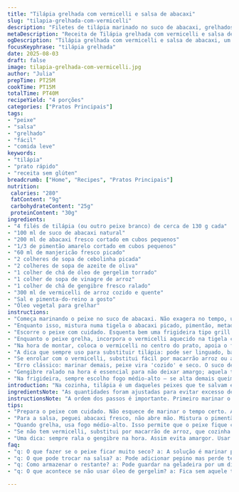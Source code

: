 ```yaml
---
title: "Tilápia grelhada com vermicelli e salsa de abacaxi"
slug: "tilapia-grelhada-com-vermicelli"
description: "Filetes de tilápia marinado no suco de abacaxi, grelhados até formarem marcas douradas, servidos sobre vermicelli quente misturado com uma salsa fresca de abacaxi, pimentão, ervas e toque de óleo de gergelim. Receita sem glúten, sem leite, com aromas cítricos e textura leve. Combina peixe branco com notas frescas e crocantes, ideal para pratos rápidos e saudáveis."
metaDescription: "Receita de Tilápia grelhada com vermicelli e salsa de abacaxi, uma combinação leve e refrescante, perfeita para dias corridos."
ogDescription: "Tilápia grelhada com vermicelli e salsa de abacaxi, um prato saudável e cheio de sabor que impressiona sem complicar na cozinha."
focusKeyphrase: "tilápia grelhada"
date: 2025-08-03
draft: false
image: tilapia-grelhada-com-vermicelli.jpg
author: "Julia"
prepTime: PT25M
cookTime: PT15M
totalTime: PT40M
recipeYield: "4 porções"
categories: ["Pratos Principais"]
tags:
- "peixe"
- "salsa"
- "grelhado"
- "fácil"
- "comida leve"
keywords:
- "tilápia"
- "prato rápido"
- "receita sem glúten"
breadcrumb: ["Home", "Recipes", "Pratos Principais"]
nutrition: 
 calories: "280"
 fatContent: "9g"
 carbohydrateContent: "25g"
 proteinContent: "30g"
ingredients:
- "4 filés de tilápia (ou outro peixe branco) de cerca de 130 g cada"
- "100 ml de suco de abacaxi natural"
- "200 ml de abacaxi fresco cortado em cubos pequenos"
- "1/3 de pimentão amarelo cortado em cubos pequenos"
- "60 ml de manjericão fresco picado"
- "2 colheres de sopa de cebolinha picada"
- "2 colheres de sopa de azeite de oliva"
- "1 colher de chá de óleo de gergelim torrado"
- "1 colher de sopa de vinagre de arroz"
- "1 colher de chá de gengibre fresco ralado"
- "300 ml de vermicelli de arroz cozido e quente"
- "Sal e pimenta-do-reino a gosto"
- "Óleo vegetal para grelhar"
instructions:
- "Começa marinando o peixe no suco de abacaxi. Não exagera no tempo, uns 25 minutos já dão. O ácido ajuda a selar a carne e dar aquele sabor que lembra marinada tailandesa, sem endurecer demais o peixe."
- "Enquanto isso, mistura numa tigela o abacaxi picado, pimentão, metade do manjericão, cebolinha, o óleo de gergelim e azeite, vinagre de arroz e o gengibre ralado. Provavelmente vai precisar ajustar sal e pimenta. A salsa deve ficar fresca e levemente picante do gengibre."
- "Escorre o peixe com cuidado. Esquenta bem uma frigideira tipo grill ou uma chapa, coloca gotinhas de óleo vegetal só para evitar que grude. O segredo é não mexer muito — deixa o peixe até começar a fazer bolhinhas brancas na lateral, aí vira rapidinho. O peixe está pronto quando ganha marcas douradas, firme mas úmido internamente."
- "Enquanto o peixe grelha, incorpora o vermicelli aquecido na tigela com a salsa. O vermicelli absorve os sabores e cria uma textura quase cremosa, contrastando com a crocância do pimentão e a maciez do abacaxi."
- "Na hora de montar, coloca o vermicelli no centro do prato, apoia o filé em cima, decora com o restante do manjericão para aroma, e finaliza com fio de azeite. Serve na hora, porque o peixe esfriando perde a graça e o vermicelli seca."
- "A dica que sempre uso para substituir tilápia: pode ser linguado, badejo ou até robalo. Peixes com carne firme, branca, que aguentam grelha sem desmanchar."
- "Se enrolar com o vermicelli, substitui fácil por macarrão arroz ou até espaguete de arroz embalado; cozinha rapidinho e fica na medida."
- "Erro clássico: marinar demais, peixe vira 'cozido' e seco. O suco de abacaxi é ácido, e tempo é barato. Melhor sentir no toque: ao pressionar o peixe, se estiver firme e elástico, está certo."
- "Gengibre ralado na hora é essencial para não deixar amargo; aquela tesoura de cozinha funciona bem para evitar meleca."
- "Na frigideira, sempre escolho fogo médio-alto — se alta demais queima por fora e deixa cru por dentro, e fogo baixo só cozinha lento, tira crocância."
introduction: "Na cozinha, tilápia é um daqueles peixes que te salvam em dia de correria. Carne branca, sabor neutro, aceita temperos fortes sem perder o frescor. A ideia de juntar tilápia grelhada com uma salsa de abacaxi surgiu quando quis algo refrescante, leve na boca e visual colorido. Experimentei marinar em suco de abacaxi para dar leve toque doce e ácido, sem carregar nem parecer 'cozido'. Abacaxi e pimentão trazem textura que joga com a maciez do peixe e o vermicelli, quase como uma cama que segura todos os sabores. No fim, aroma do manjericão fresco e o óleo de gergelim dão um toque oriental rápido, daquele que você acha que levou horas na cozinha. Já tentei com pepino, mas perde a graça, e coentro me distrai. Resultado prático, simples, mas que mostra que peixe branco pode ser versátil e cheio de vida."
ingredientsNote: "As quantidades foram ajustadas para evitar excesso de líquido e garantir que o peixe marine o suficiente sem amolecer exageradamente. Troquei o poivron laranja por amarelo; a doçura é mais suave, menos marcante, abre espaço para o contraste com o gengibre. O óleo de gergelim é indispensável, mas dose pequena — pode ser substituído por óleo de gergelim comum, encontrado em mercados asiáticos, melhor que semente pura. Se não achar vinagre de arroz, um vinagre de maçã traz acidez similar, embora altere o sabor. O manjericão é quem segura a frescura da salsa, mas pode-se misturar um pouco de hortelã para variar. Vermicelli é comprado pronto, cozido rapidamente em água fervente com pitada de sal; ideal servi-lo ainda quente, porque assim absorve melhor os aromas e umidade da salsa. Sal e pimenta só encerram o prato — cuidado para não salgar cedo demais, principalmente no peixe, porque o suco de abacaxi já tem um toque doce que realça sabores."
instructionsNote: "A ordem dos passos é importante. Primeiro marinar o peixe para aproveitar o suco de abacaxi como agente que vai penetrar na carne. Não exagere no tempo para evitar efeito de 'cozimento' químico. Segundo, preparar a salsa e o vermicelli juntos permite que sabores se incorporem; o calor do macarrão ajuda a liberar aromas do gengibre e ervas. Grelhar o peixe em frigideira bem quente evita que ele libere muita água e fique borrachudo. A textura do peixe deve ser firme, facilmente desfiável e levemente dourada — isso indica que a superfície caramelizou e o interior ficou macio. Montar rápido mantém temperatura e estética. Também, use azeite de oliva no final para cheiro e brilho, nunca para cozinhar, que a fumaça pode alterar sabores. Outra dica — sempre prove a salsa antes de montar para ajustar o vinagre, sal e gengibre, que podem variar conforme o abacaxi e a pimenta."
tips:
- "Prepara o peixe com cuidado. Não esquece de marinar o tempo certo. Abacaxi é ácido. Muita marinada e o peixe pode ficar borrachudo. Controle o tempo e prova antes de grelhar."
- "Para a salsa, peguei abacaxi fresco, não abre mão. Mistura o pimentão amarelo — gosto da leveza. Testa o sal antes de servir; se amargo no final, pode estragar o prato."
- "Quando grelha, usa fogo médio-alto. Isso permite que o peixe fique crocante por fora e macio por dentro. Não mexe muito, com bolhas na lateral é hora de virar."
- "Se não tem vermicelli, substitui por macarrão de arroz, que cozinha rápido e fica ótimo. Mas nunca fica empapado. O calor vai ajudar a incorporar os sabores."
- "Uma dica: sempre rala o gengibre na hora. Assim evita amargor. Usar a tesoura para picar as ervas é prática, evita desespero na hora de picar. Se não achou manjericão, mistura hortelã."
faq:
- "q: O que fazer se o peixe ficar muito seco? a: A solução é marinar pouco. O suco de abacaxi é ácido. Se deixar muito tempo, o peixe fica 'cozido'. E evita o efeito borrachudo."
- "q: O que pode trocar na salsa? a: Pode adicionar pepino mas perde textura. Coentro, sei lá, altera o gosto. Tenta misturar outras ervas, mas mantém o frescor sempre."
- "q: Como armazenar o restante? a: Pode guardar na geladeira por um dia. Mas peixes não duram. Se não comeu todo, correndo risco de ficar seco. Melhor fazer a quantidade certa."
- "q: O que acontece se não usar óleo de gergelim? a: Fica sem aquele toque oriental. Podendo trocar por azeite normal, mas o gosto muda. O ideal é manter o gergelim na receita."

---
```

